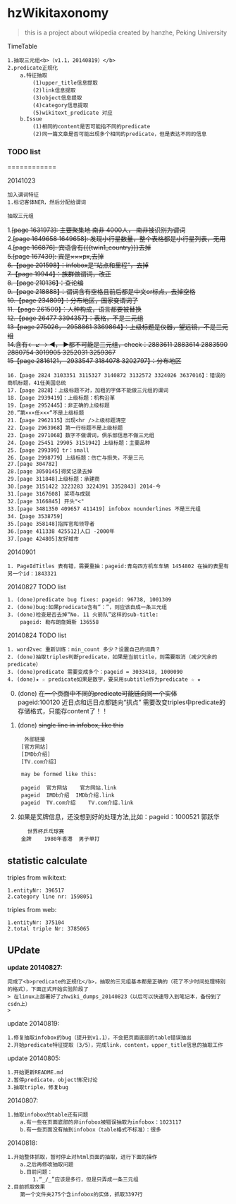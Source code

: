 

hzWikitaxonomy
==============
>this is a project about wikipedia
>created by hanzhe, Peking University

TimeTable

    1.抽取三元组<b>（v1.1，20140819）</b>
    2.predicate正规化
        a.特征抽取
            (1)upper_title信息提取
            (2)link信息提取
            (3)object信息提取
            (4)category信息提取
            (5)wikitext_predicate 对应
        b.Issue
            (1)相同的content是否可能指不同的predicate
            (2)同一篇文章是否可能出现多个相同的predicate，但是表达不同的信息


### TODO list


============

20141023

    加入谓词特征
    1.标记客体NER，然后分配给谓词

    抽取三元组    
1.<del>[page 1631973]: 主要聚集地 南非 4000人， 南非被识别为谓词</del> <br>
    2.<del>[page 1649658 1649658]: 发现小行星数量，整个表格都是小行星列表，无用</del>   <br>
    4.<del>[page 166876]: 宾语含有{{{twin1_country}}}去掉</del> <br>
    <del>5.[page 167439]: 宾是×××px,去掉<br>
    6.【page 201598】：infobox是“站点和里程”，去掉<br>
    7.【page 19944】：族群做谓词，改正<br>
    8.【page 210136】：查论编<br>
    9.【page 218888】：谓词含有空格且前后都是中文or标点，去掉空格<br>
    10.【page 234809】：分布地区，国家变谓词了<br>
    11.【page 261509】：人种构成，语言都要被替换<br>
    12.【page 26477 3394357】：表格，不是三元组<br>
    13【page 275026， 2958861 3369864】：上级标题是仪器，望远镜，不是三元组<br>
    14.含有← ↙ → ◄， ►都不可能是三元组，check：2883611 2883614 2883590 2880754 3019905 3252031 3259367<br>
    15【page 2816121， 2933547 3184078 3202797】：分布地区</del><br>
   
    16.【page 2824 3103351 3115327 3140872 3132572 3324026 3637016】：错误的商机标题，41任美国总统
    17.【page 2828】：上级标题不对，加粗的字体不能做三元组的谓词
    18.【page 2939419】：上级标题：机构沿革
    19.【page 2952445】：非正确的上级标题
    20.”第×××任×××“不是上级标题
    21.【page 2962115】出现<hr />上级标题清空
    22.【page 2963968】第一行标题不是上级标题
    23.【page 2971068】数字不做谓词，俱乐部信息不做三元组
    24.【page 25451 29905 3151942】上级标题：主要品种
    25.【page 299399】tr：small
    26.【page 2998779】上级标题：伤亡与损失，不是三元
    27.[page 304782]
    28.[page 3050145]得奖记录去掉
    29.[page 311848]上级标题：承建商
    30.[page 3151422 3223283 3224391 3352843] 2014-今
    31.[page 3167608] 奖项与成就
    32.[page 3166845] 开头"<"
    33.[page 3481350 409657 411419] infobox nounderlines 不是三元组
    34.【page 3538759]
    35.[page 358148]指挥官和领导者
    36.[page 411338 425512]人口 -2000年
    37.[page 424805]友好城市




20140901 

    1. PageIdTitles 表有错，需要重抽：pageid:青岛四方机车车辆 1454802 在抽的表里有另一个id：1843321

    
20140827 TODO list

    1. (done)predicate bug fixes: pageid: 96738, 1001309
    2. (done)bug:如果predicate含有“：”，则应该自成一条三元组
    3. (done)检查是否去掉“No. 11 火箭队”这样的sub-title:
        pageid: 勒布朗詹姆斯 136558


20140824 TODO list
    
    1. word2vec 重新训练：min_count 多少？设置自己的词典？
    2. (done)抽取triples判断predicate，如果是当前title，则需要取消（减少冗余的predicate）
    3. (done)predicate 需要变成多个：pageid = 3033418, 1000090
    4. (done)★ ☆ predicate如果是数字，要采用subtitle作为predicate ☆ ★ 

0. (done) <del>在一个页面中不同的predicate可能链向同一个实体</del> <br />
        pageid:100120 近日点和远日点都链向“拱点”
        需要改变triples中predicate的存储格式，只能存content了！！

1. (done) <del>single line in infobox, like this </del>

         外部链接
        [官方网站]
        [IMDb介绍]
        [TV.com介绍]
        
        may be formed like this:
        
        pageid	官方网站	官方网站.link
        pageid  IMDb介绍	IMDb介绍.link
        pageid	TV.com介绍	TV.com介绍.link

2. 如果是奖牌信息，还没想到好的处理方法,比如：pageid：1000521 郭跃华

          世界杯乒乓球赛
        金牌    1980年香港  男子单打

## statistic calculate

triples from wikitext:

    1.entityNr: 396517
    2.category line nr: 1598051

triples from web:

    1.entityNr: 375104
    2.total triple Nr: 3785065


## UPdate

<b>update 20140827:</b>

    完成了<b>predicate的正规化</b>，抽取的三元组基本都是正确的（花了不少时间处理特别的格式），下面正式开始实验阶段了
    > 在linux上部署好了zhwiki_dumps_20140823（以后可以快速导入到笔记本，备份到了csdn上）
    > 

update 20140819:

    1.修复抽取infobox的bug（提升到v1.1），不会把页面底部的table错误抽出
    2.开始predicate特征提取（3/5），完成link，content，upper_title信息的抽取工作

update 20140805:

    1.开始更新README.md
    2.暂停predicate，object情况讨论
    3.抽取triple，修复bug

20140807:

    1.抽取infobox的table还有问题
        a.有一些在页面底部的非infobox被错误抽取为infobox：1023117
        b.有一些页面没有抽到infobox（table格式不标准）：很多

20140818:

    1.开始整体抓取，暂时停止对html页面的抽取，进行下面的操作
        a.之后再修改抽取问题
        b.目前问题：
            1.“_/_”应该是多行，但是只弄成一条三元组
    2.目前抓取效果
        第一个文件夹275个含infobox的实体，抓取3397行
